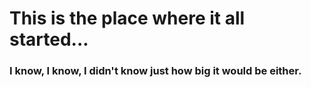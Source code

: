 # This is the place where it all started...
### I know, I know, I didn't know just how big it would be either.